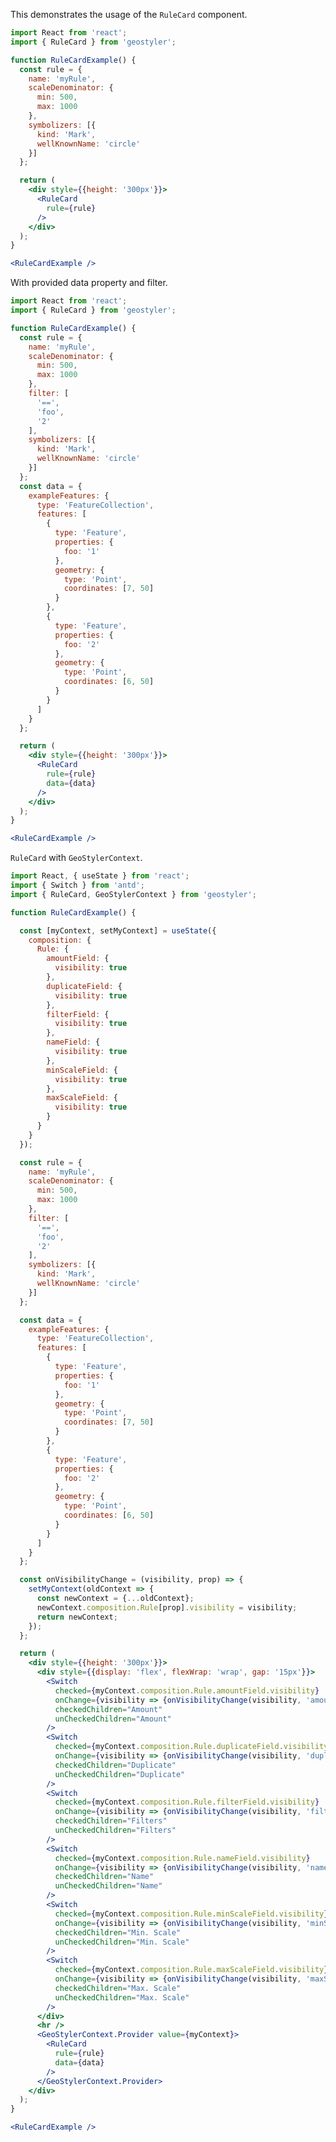<!--
 * Released under the BSD 2-Clause License
 *
 * Copyright © 2021-present, terrestris GmbH & Co. KG and GeoStyler contributors
 * All rights reserved.
 *
 * Redistribution and use in source and binary forms, with or without
 * modification, are permitted provided that the following conditions are met:
 *
 * * Redistributions of source code must retain the above copyright notice,
 *   this list of conditions and the following disclaimer.
 *
 * * Redistributions in binary form must reproduce the above copyright notice,
 *   this list of conditions and the following disclaimer in the documentation
 *   and/or other materials provided with the distribution.
 *
 * THIS SOFTWARE IS PROVIDED BY THE COPYRIGHT HOLDERS AND CONTRIBUTORS "AS IS"
 * AND ANY EXPRESS OR IMPLIED WARRANTIES, INCLUDING, BUT NOT LIMITED TO, THE
 * IMPLIED WARRANTIES OF MERCHANTABILITY AND FITNESS FOR A PARTICULAR PURPOSE
 * ARE DISCLAIMED. IN NO EVENT SHALL THE COPYRIGHT HOLDER OR CONTRIBUTORS BE
 * LIABLE FOR ANY DIRECT, INDIRECT, INCIDENTAL, SPECIAL, EXEMPLARY, OR
 * CONSEQUENTIAL DAMAGES (INCLUDING, BUT NOT LIMITED TO, PROCUREMENT OF
 * SUBSTITUTE GOODS OR SERVICES; LOSS OF USE, DATA, OR PROFITS; OR BUSINESS
 * INTERRUPTION) HOWEVER CAUSED AND ON ANY THEORY OF LIABILITY, WHETHER IN
 * CONTRACT, STRICT LIABILITY, OR TORT (INCLUDING NEGLIGENCE OR OTHERWISE)
 * ARISING IN ANY WAY OUT OF THE USE OF THIS SOFTWARE, EVEN IF ADVISED OF THE
 * POSSIBILITY OF SUCH DAMAGE.
 *
-->

This demonstrates the usage of the `RuleCard` component.

```jsx
import React from 'react';
import { RuleCard } from 'geostyler';

function RuleCardExample() {
  const rule = {
    name: 'myRule',
    scaleDenominator: {
      min: 500,
      max: 1000
    },
    symbolizers: [{
      kind: 'Mark',
      wellKnownName: 'circle'
    }]
  };

  return (
    <div style={{height: '300px'}}>
      <RuleCard
        rule={rule}
      />
    </div>
  );
}

<RuleCardExample />
```

With provided data property and filter.

```jsx
import React from 'react';
import { RuleCard } from 'geostyler';

function RuleCardExample() {
  const rule = {
    name: 'myRule',
    scaleDenominator: {
      min: 500,
      max: 1000
    },
    filter: [
      '==',
      'foo',
      '2'
    ],
    symbolizers: [{
      kind: 'Mark',
      wellKnownName: 'circle'
    }]
  };
  const data = {
    exampleFeatures: {
      type: 'FeatureCollection',
      features: [
        {
          type: 'Feature',
          properties: {
            foo: '1'
          },
          geometry: {
            type: 'Point',
            coordinates: [7, 50]
          }
        },
        {
          type: 'Feature',
          properties: {
            foo: '2'
          },
          geometry: {
            type: 'Point',
            coordinates: [6, 50]
          }
        }
      ]
    }
  };

  return (
    <div style={{height: '300px'}}>
      <RuleCard
        rule={rule}
        data={data}
      />
    </div>
  );
}

<RuleCardExample />
```

`RuleCard` with `GeoStylerContext`.

```jsx
import React, { useState } from 'react';
import { Switch } from 'antd';
import { RuleCard, GeoStylerContext } from 'geostyler';

function RuleCardExample() {

  const [myContext, setMyContext] = useState({
    composition: {
      Rule: {
        amountField: {
          visibility: true
        },
        duplicateField: {
          visibility: true
        },
        filterField: {
          visibility: true
        },
        nameField: {
          visibility: true
        },
        minScaleField: {
          visibility: true
        },
        maxScaleField: {
          visibility: true
        }
      }
    }
  });

  const rule = {
    name: 'myRule',
    scaleDenominator: {
      min: 500,
      max: 1000
    },
    filter: [
      '==',
      'foo',
      '2'
    ],
    symbolizers: [{
      kind: 'Mark',
      wellKnownName: 'circle'
    }]
  };

  const data = {
    exampleFeatures: {
      type: 'FeatureCollection',
      features: [
        {
          type: 'Feature',
          properties: {
            foo: '1'
          },
          geometry: {
            type: 'Point',
            coordinates: [7, 50]
          }
        },
        {
          type: 'Feature',
          properties: {
            foo: '2'
          },
          geometry: {
            type: 'Point',
            coordinates: [6, 50]
          }
        }
      ]
    }
  };

  const onVisibilityChange = (visibility, prop) => {
    setMyContext(oldContext => {
      const newContext = {...oldContext};
      newContext.composition.Rule[prop].visibility = visibility;
      return newContext;
    });
  };

  return (
    <div style={{height: '300px'}}>
      <div style={{display: 'flex', flexWrap: 'wrap', gap: '15px'}}>
        <Switch
          checked={myContext.composition.Rule.amountField.visibility}
          onChange={visibility => {onVisibilityChange(visibility, 'amountField')}}
          checkedChildren="Amount"
          unCheckedChildren="Amount"
        />
        <Switch
          checked={myContext.composition.Rule.duplicateField.visibility}
          onChange={visibility => {onVisibilityChange(visibility, 'duplicateField')}}
          checkedChildren="Duplicate"
          unCheckedChildren="Duplicate"
        />
        <Switch
          checked={myContext.composition.Rule.filterField.visibility}
          onChange={visibility => {onVisibilityChange(visibility, 'filterField')}}
          checkedChildren="Filters"
          unCheckedChildren="Filters"
        />
        <Switch
          checked={myContext.composition.Rule.nameField.visibility}
          onChange={visibility => {onVisibilityChange(visibility, 'nameField')}}
          checkedChildren="Name"
          unCheckedChildren="Name"
        />
        <Switch
          checked={myContext.composition.Rule.minScaleField.visibility}
          onChange={visibility => {onVisibilityChange(visibility, 'minScaleField')}}
          checkedChildren="Min. Scale"
          unCheckedChildren="Min. Scale"
        />
        <Switch
          checked={myContext.composition.Rule.maxScaleField.visibility}
          onChange={visibility => {onVisibilityChange(visibility, 'maxScaleField')}}
          checkedChildren="Max. Scale"
          unCheckedChildren="Max. Scale"
        />
      </div>
      <hr />
      <GeoStylerContext.Provider value={myContext}>
        <RuleCard
          rule={rule}
          data={data}
        />
      </GeoStylerContext.Provider>
    </div>
  );
}

<RuleCardExample />
```
